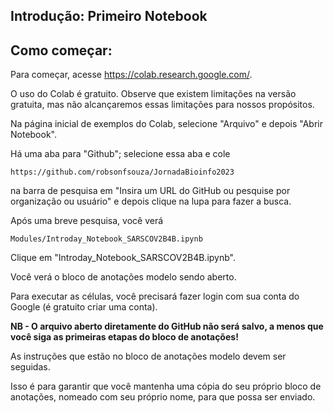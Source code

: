 ## Introdução: Primeiro Notebook

## Como começar:

Para começar, acesse https://colab.research.google.com/.

O uso do Colab é gratuito. Observe que existem limitações na versão gratuita, mas não alcançaremos essas limitações para nossos propósitos.

Na página inicial de exemplos do Colab, selecione "Arquivo" e depois "Abrir Notebook".

Há uma aba para "Github"; selecione essa aba e cole
```
https://github.com/robsonfsouza/JornadaBioinfo2023
```
na barra de pesquisa em "Insira um URL do GitHub ou pesquise por organização ou usuário" e depois clique na lupa para fazer a busca.

Após uma breve pesquisa, você verá
```
Modules/Introday_Notebook_SARSCOV2B4B.ipynb
```
Clique em "Introday_Notebook_SARSCOV2B4B.ipynb".

Você verá o bloco de anotações modelo sendo aberto.

Para executar as células, você precisará fazer login com sua conta do Google (é gratuito criar uma conta).

**NB - O arquivo aberto diretamente do GitHub não será salvo, a menos que você siga as primeiras etapas do bloco de anotações!**

As instruções que estão no bloco de anotações modelo devem ser seguidas.

Isso é para garantir que você mantenha uma cópia do seu próprio bloco de anotações, nomeado com seu próprio nome, para que possa ser enviado.
